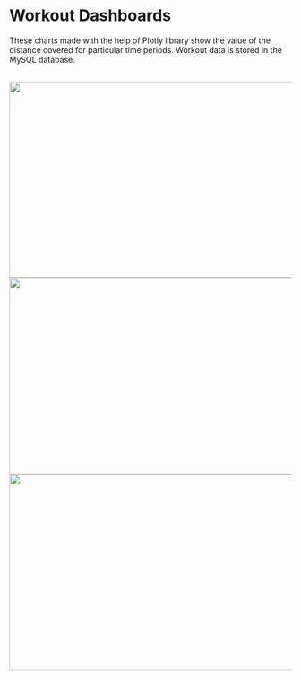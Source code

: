 # Workout Dashboards
These charts made with the help of Plotly library show the value of the distance covered for particular time periods. Workout data is stored in the MySQL database.
<br /><br />

<img src="https://user-images.githubusercontent.com/80048198/230303138-bfb97c30-6389-4b41-8638-2b974e295d47.jpg" width="550" height="350">
<img src="https://user-images.githubusercontent.com/80048198/230303150-bf608ec0-c598-43e9-8837-bc459ad9998d.jpg" width="550" height="350">
<img src="https://user-images.githubusercontent.com/80048198/230303160-a4ae8f07-fb99-40e9-b8d6-acfb512d359b.jpg" width="550" height="350">
